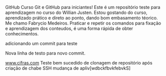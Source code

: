 GitHub
Curso Git e GitHub para iniciantes!
Este é um repositório teste para aprendizagem no curso do Willian Justen.
Estou gostando do curso, aprendizado prático e direto ao ponto, dando bom embasamento téorico.
Me chamo Fabrycio Medeiros.
Praticar e repetir os comandos para fixação e aprendizagem dos conteudos, é uma forma rápida de obter conhecimentos.

adicionando um commit para teste

Nova linha de testo para novo commit.

www.cifras.com
Teste bem sucedido de clonagem de repositório após criação de chabe SSH
mudança de apliv[wdbckfbvkfebvkS]
